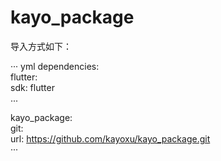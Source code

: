 # kayo_package


导入方式如下：

··· yml
dependencies:  
  flutter:  
    sdk: flutter  
    ...  
   
  kayo_package:  
    git:  
    url: https://github.com/kayoxu/kayo_package.git  
···
